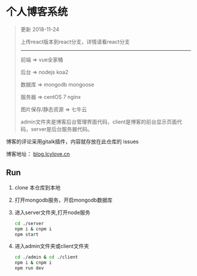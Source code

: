 # 个人博客系统

>  更新 2018-11-24
>
>  上传react版本到react分支，详情请看react分支
>
>  ------
>
>  前端 => vue全家桶
>
>  后台 => nodejs koa2
>
>  数据库 => mongodb mongoose
>
>  服务器 => centOS 7 nginx
>
>  图片保存/静态资源 => 七牛云
>
>  admin文件夹是博客后台管理界面代码，client是博客的前台显示页面代码，server是后台服务器代码。

博客的评论采用gitalk插件，内容就存放在此仓库的 issues

博客地址： [blog.lcylove.cn](https://blog.lcylove.cn)

## Run

1. clone 本仓库到本地

2. 打开mongodb服务，开启mongodb数据库

3. 进入server文件夹,打开node服务

   ```bash
   cd ./server
   npm i & cnpm i
   npm start
   ```

4. 进入admin文件夹或client文件夹

   ```bash
   cd ./admin & cd ./client
   npm i & cnpm i
   npm run dev
   ```
